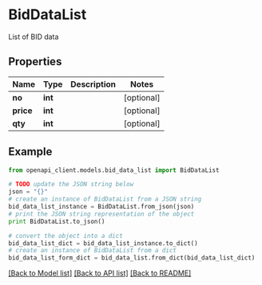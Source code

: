 # BidDataList

List of BID data

## Properties

Name | Type | Description | Notes
------------ | ------------- | ------------- | -------------
**no** | **int** |  | [optional] 
**price** | **int** |  | [optional] 
**qty** | **int** |  | [optional] 

## Example

```python
from openapi_client.models.bid_data_list import BidDataList

# TODO update the JSON string below
json = "{}"
# create an instance of BidDataList from a JSON string
bid_data_list_instance = BidDataList.from_json(json)
# print the JSON string representation of the object
print BidDataList.to_json()

# convert the object into a dict
bid_data_list_dict = bid_data_list_instance.to_dict()
# create an instance of BidDataList from a dict
bid_data_list_form_dict = bid_data_list.from_dict(bid_data_list_dict)
```
[[Back to Model list]](../README.md#documentation-for-models) [[Back to API list]](../README.md#documentation-for-api-endpoints) [[Back to README]](../README.md)


